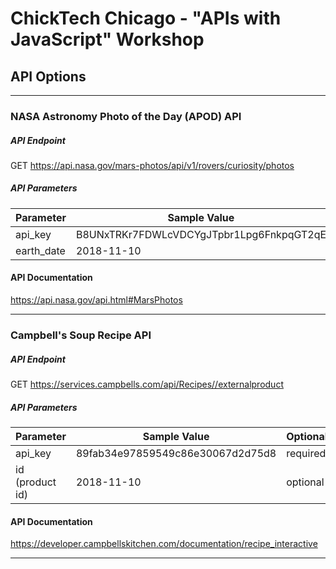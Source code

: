 # ChickTech Chicago - "APIs with JavaScript" Workshop 

## API Options

---

### NASA Astronomy Photo of the Day (APOD) API
##### API Endpoint
GET https://api.nasa.gov/mars-photos/api/v1/rovers/curiosity/photos
##### API Parameters 
Parameter | Sample Value | Optional
--- | --- | ---
api_key | B8UNxTRKr7FDWLcVDCYgJTpbr1Lpg6FnkpqGT2qE | required 
earth_date | 2018-11-10 | optional 
#### API Documentation
https://api.nasa.gov/api.html#MarsPhotos

---

### Campbell's Soup Recipe API 
##### API Endpoint
GET https://services.campbells.com/api/Recipes//externalproduct
##### API Parameters 
Parameter | Sample Value | Optional
--- | --- | ---
api_key | 89fab34e97859549c86e30067d2d75d8 | required 
id (product id) | 2018-11-10 | optional 
#### API Documentation
https://developer.campbellskitchen.com/documentation/recipe_interactive

---
